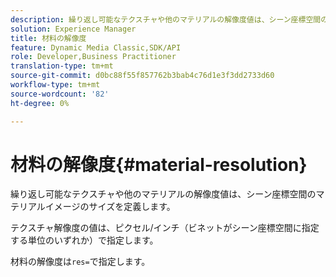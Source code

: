 ```yaml
---
description: 繰り返し可能なテクスチャや他のマテリアルの解像度値は、シーン座標空間のマテリアルイメージのサイズを定義します。
solution: Experience Manager
title: 材料の解像度
feature: Dynamic Media Classic,SDK/API
role: Developer,Business Practitioner
translation-type: tm+mt
source-git-commit: d0bc88f55f857762b3bab4c76d1e3f3dd2733d60
workflow-type: tm+mt
source-wordcount: '82'
ht-degree: 0%

---
```



# 材料の解像度{#material-resolution}

繰り返し可能なテクスチャや他のマテリアルの解像度値は、シーン座標空間のマテリアルイメージのサイズを定義します。

テクスチャ解像度の値は、ピクセル/インチ（ビネットがシーン座標空間に指定する単位のいずれか）で指定します。

材料の解像度は`res=`で指定します。
